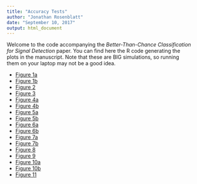 ```yaml
---
title: "Accuracy Tests"
author: "Jonathan Rosenblatt"
date: "September 10, 2017"
output: html_document
---
```



Welcome to the code accompanying the _Better-Than-Chance Classification for Signal Detection_ paper.
You can find here the R code generating the plots in the manuscript. 
Note that these are BIG simulations, so running them on your laptop may not be a good idea. 

- [Figure 1a](file3.Rmd)
- [Figure 1b](file2.Rmd)
- [Figure 2](file33.Rmd)
- [Figure 3](file9.Rmd)
- [Figure 4a](file20.Rmd)
- [Figure 4b](file21.Rmd)
- [Figure 5a](file22.Rmd)
- [Figure 5b](file23.Rmd)
- [Figure 6a](file18.Rmd)
- [Figure 6b](file17.Rmd)
- [Figure 7a](file26.Rmd)
- [Figure 7b](file24.Rmd)
- [Figure 8](file13.Rmd)
- [Figure 9](file14.Rmd)
- [Figure 10a](file32.Rmd)
- [Figure 10b](file31.Rmd)
- [Figure 11](file12.Rmd)



